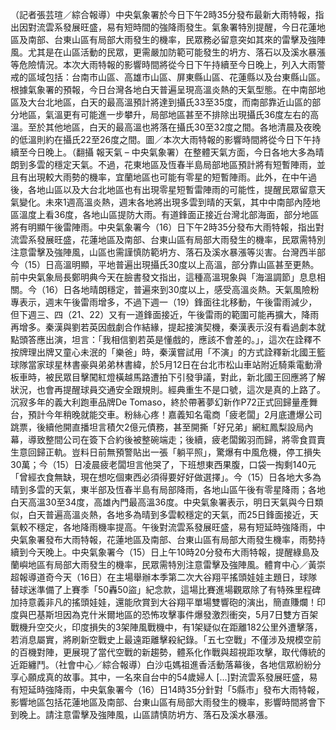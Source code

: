 （記者張芸瑄／綜合報導）中央氣象署於今日下午2時35分發布最新大雨特報，指出因對流雲系發展旺盛，易有短時間的強降雨發生。氣象署特別提醒，今日花蓮地區及南部、台東山區有局部大雨發生的機率，民眾務必留意突如其來的雷擊及強陣風。尤其是在山區活動的民眾，更需嚴加防範可能發生的坍方、落石以及溪水暴漲等危險情況。本次大雨特報的影響時間將從今日下午持續至今日晚上，列入大雨警戒的區域包括：台南市山區、高雄市山區、屏東縣山區、花蓮縣以及台東縣山區。根據氣象署的預報，今日台灣各地白天普遍呈現高溫炎熱的天氣型態。在中南部地區及大台北地區，白天的最高溫預計將達到攝氏33至35度，而南部靠近山區的部分地區，氣溫更有可能進一步攀升，局部地區甚至不排除出現攝氏36度左右的高溫。至於其他地區，白天的最高溫也將落在攝氏30至32度之間。各地清晨及夜晚的低溫則約在攝氏22至26度之間。圖／本次大雨特報的影響時間將從今日下午持續至今日晚上。（翻攝 報天氣 – 中央氣象署）在整體天氣方面，今日各地大多為晴朗到多雲的穩定天氣。不過，花東地區及恆春半島局部地區預計將有短暫陣雨，並且有出現較大雨勢的機率，宜蘭地區也可能有零星的短暫陣雨。此外，在中午過後，各地山區以及大台北地區也有出現零星短暫雷陣雨的可能性，提醒民眾留意天氣變化。未來1週高溫炎熱，週末各地將出現多雲到晴的天氣，其中中南部內陸地區溫度上看36度，各地山區提防大雨。有道鋒面正接近台灣北部海面，部分地區將有明顯午後雷陣雨。中央氣象署今（16）日下午2時35分發布大雨特報，指出對流雲系發展旺盛，花蓮地區及南部、台東山區有局部大雨發生的機率，民眾需特別注意雷擊及強陣風，山區也需謹慎防範坍方、落石及溪水暴漲等災害。台灣西半部今（15）日高溫明顯，平地普遍出現攝氏30度以上高溫，部分靠山區甚至更熱。前中央氣象局長鄭明典今天在臉書發文指出，這種高溫現象與「海溫調節」息息相關。今（16）日各地晴朗穩定，普遍來到30度以上，感受高溫炎熱。天氣風險粉專表示，週末午後雷雨增多，不過下週一（19）鋒面往北移動，午後雷雨減少，但下週三、四（21、22）又有一道鋒面接近，午後雷雨的範圍可能再擴大，降雨再增多。秦漢與劉若英因戲劇合作結緣，提起接演契機，秦漢表示沒有看過劇本就點頭答應出演，坦言：「我相信劉若英是懂戲的，應該不會差的。」，這次在詮釋不按牌理出牌又童心未泯的「樂爸」時，秦漢嘗試用「不演」的方式詮釋新北國王籃球隊當家球星林書豪與弟弟林書緯，於5月12日在台北市松山車站附近騎乘電動滑板車時，被民眾目擊闖紅燈橫越馬路遭拍下引發爭議，對此，新北國王回應將了解狀況，也會再提醒球員交通安全跟規則。經典重生不是口號，這次是真的上路了。沉寂多年的義大利跑車品牌De Tomaso，終於帶著夢幻新作P72正式回歸量產舞台，預計今年稍晚就能交車。粉絲心疼！嘉義知名電商「疲老闆」2月底遭爆公司跳票，後續他開直播坦言積欠2億元債務，甚至開撕「好兄弟」網紅鳳梨設局內幕，導致整間公司在簽下合約後被整碗端走；後續，疲老闆鎩羽而歸，將零食買賣生意回歸正軌。豈料日前無預警貼出一張「躺平照」，驚爆有中風危機，停工損失30萬；今（15）日凌晨疲老闆坦言他哭了，下班想東西果腹，口袋一掏剩140元「曾經衣食無缺，現在想吃個東西必須得要好好做選擇」。今（15）日各地大多為晴到多雲的天氣，東半部及恆春半島有局部降雨，各地山區午後有零星降雨；各地白天高溫30至34度，高雄內門最高溫36度。中央氣象署表示，明日天氣與今日類似，白天普遍高溫炎熱，各地多為晴到多雲較穩定的天氣，而25日鋒面接近，天氣較不穩定，各地降雨機率提高。午後對流雲系發展旺盛，易有短延時強降雨，中央氣象署發布大雨特報，花蓮地區及南部、台東山區有局部大雨發生機率，雨勢持續到今天晚上。中央氣象署今（15）日上午10時20分發布大雨特報，提醒綠島及蘭嶼地區有局部大雨發生的機率，民眾需特別注意雷擊及強陣風。體育中心／黃崇超報導道奇今天（16日）在主場舉辦本季第二次大谷翔平搖頭娃娃主題日，球隊替球迷準備了上賽季「50轟50盜」紀念款，這場比賽進場觀眾除了有特殊里程碑加持意義非凡的搖頭娃娃，還能欣賞到大谷翔平單場雙響砲的演出，簡直賺爛！印度與巴基斯坦因為克什米爾地區的恐怖攻擊事件爆發激烈衝突，5月7日雙方百架戰機升空交火，印度損失的3架陣風戰機中，有1架疑似在距離182公里外遭擊落，若消息屬實，將刷新空戰史上最遠距離擊殺紀錄。「五七空戰」不僅涉及規模空前的百機對陣，更展現了當代空戰的新趨勢，體系化作戰與超視距攻擊，取代傳統的近距纏鬥。（社會中心／綜合報導）白沙屯媽祖進香活動落幕後，各地信眾紛紛分享心願成真的故事。其中，一名來自台中的54歲婦人 […]對流雲系發展旺盛，易有短延時強降雨，中央氣象署今（16）日14時35分針對「5縣市」發布大雨特報，影響地區包括花蓮地區及南部、台東山區有局部大雨發生的機率，影響時間將會下到晚上。請注意雷擊及強陣風，山區請慎防坍方、落石及溪水暴漲。